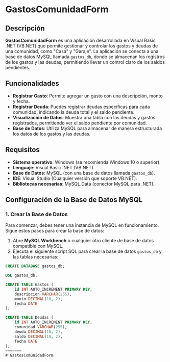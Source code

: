 # GastosComunidadForm

## Descripción

**GastosComunidadForm** es una aplicación desarrollada en Visual Basic .NET (VB.NET) que permite gestionar y controlar los gastos y deudas de una comunidad, como "Casa" y "Garaje". La aplicación se conecta a una base de datos MySQL llamada `gastos_db`, donde se almacenan los registros de los gastos y las deudas, permitiendo llevar un control claro de los saldos pendientes.

## Funcionalidades

- **Registrar Gasto**: Permite agregar un gasto con una descripción, monto y fecha.
- **Registrar Deuda**: Puedes registrar deudas específicas para cada comunidad, indicando la deuda total y el saldo pendiente.
- **Visualización de Datos**: Muestra una tabla con las deudas y gastos registrados, permitiendo ver el saldo pendiente por comunidad.
- **Base de Datos**: Utiliza MySQL para almacenar de manera estructurada los datos de los gastos y las deudas.

## Requisitos

- **Sistema operativo**: Windows (se recomienda Windows 10 o superior).
- **Lenguaje**: Visual Basic .NET (VB.NET).
- **Base de Datos**: MySQL (con una base de datos llamada `gastos_db`).
- **IDE**: Visual Studio (Cualquier versión que soporte VB.NET).
- **Bibliotecas necesarias**: MySQL.Data (conector MySQL para .NET).

## Configuración de la Base de Datos MySQL

### 1. Crear la Base de Datos

Para comenzar, debes tener una instancia de MySQL en funcionamiento. Sigue estos pasos para crear la base de datos:

1. Abre **MySQL Workbench** o cualquier otro cliente de base de datos compatible con MySQL.
2. Ejecuta el siguiente script SQL para crear la base de datos `gastos_db` y las tablas necesarias:

```sql
CREATE DATABASE gastos_db;

USE gastos_db;

CREATE TABLE Gastos (
    id INT AUTO_INCREMENT PRIMARY KEY,
    descripcion VARCHAR(255),
    monto DECIMAL(10, 2),
    fecha DATE
);

CREATE TABLE Deudas (
    id INT AUTO_INCREMENT PRIMARY KEY,
    comunidad VARCHAR(255),
    deuda DECIMAL(10, 2),
    saldo DECIMAL(10, 2),
    fecha DATE
);
=======
# GastosComunidadForm
